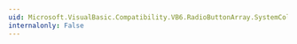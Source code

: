 ```yaml
---
uid: Microsoft.VisualBasic.Compatibility.VB6.RadioButtonArray.SystemColorsChanged
internalonly: False
---
```


